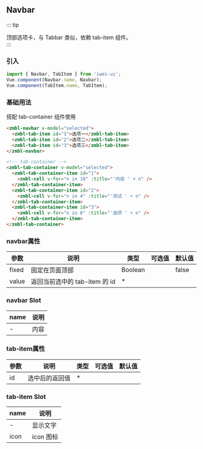 ## Navbar
::: tip
<div>顶部选项卡，与 Tabbar 类似，依赖 tab-item 组件。</div>
:::


### 引入
```javascript
import { Navbar, TabItem } from 'iwei-ui';
Vue.component(Navbar.name, Navbar);
Vue.component(TabItem.name, TabItem);
```

### 基础用法
搭配 tab-container 组件使用
```html
<zmbl-navbar v-model="selected">
  <zmbl-tab-item id="1">选项一</zmbl-tab-item>
  <zmbl-tab-item id="2">选项二</zmbl-tab-item>
  <zmbl-tab-item id="3">选项三</zmbl-tab-item>
</zmbl-navbar>

<!-- tab-container -->
<zmbl-tab-container v-model="selected">
  <zmbl-tab-container-item id="1">
    <zmbl-cell v-for="n in 10" :title="'内容 ' + n" />
  </zmbl-tab-container-item>
  <zmbl-tab-container-item id="2">
    <zmbl-cell v-for="n in 4" :title="'测试 ' + n" />
  </zmbl-tab-container-item>
  <zmbl-tab-container-item id="3">
    <zmbl-cell v-for="n in 6" :title="'选项 ' + n" />
  </zmbl-tab-container-item>
</zmbl-tab-container>
```

### navbar属性
| 参数            | 说明                                     | 类型    | 可选值     | 默认值     |
|-------------------|---------------------------------------|----------|-------------|-----------|
| fixed	        | 固定在页面顶部	        | Boolean	        |         | 	false        | 
| value	        | 返回当前选中的 tab-item 的 id	        | *		        |         |         |

### navbar Slot
| name            | 说明                                     |
|-------------------|---------------------------------------|
| -	            | 内容         |

### tab-item属性
| 参数            | 说明                                     | 类型    | 可选值     | 默认值     |
|-------------------|---------------------------------------|----------|-------------|-----------|
| id	       | 选中后的返回值	       | *	       |        |        |

### tab-item Slot
| name            | 说明                                     |
|-------------------|---------------------------------------|
| -	            | 显示文字         |
| icon	      | icon 图标             |